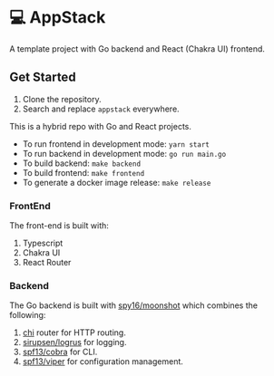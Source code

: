 # 💻 AppStack

A template project with Go backend and React (Chakra UI) frontend.

## Get Started

1. Clone the repository.
2. Search and replace `appstack` everywhere.

This is a hybrid repo with Go and React projects.

- To run frontend in development mode: `yarn start`
- To run backend in development mode: `go run main.go`
- To build backend: `make backend`
- To build frontend: `make frontend`
- To generate a docker image release: `make release`

### FrontEnd

The front-end is built with:

1. Typescript
2. Chakra UI
3. React Router

### Backend

The Go backend is built with [spy16/moonshot](https://github.com/spy16/moonshot) which combines the following:

1. [chi](https://github.com/go-chi/chi) router for HTTP routing.
2. [sirupsen/logrus](https://github.com/sirupsen/logrus) for logging.
3. [spf13/cobra](https://github.com/spf13/cobra) for CLI.
4. [spf13/viper](https://github.com/spf13/viper) for configuration management.
